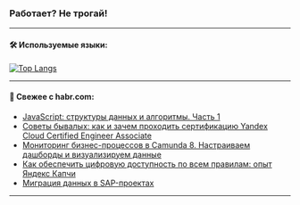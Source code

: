 ### Работает? Не трогай!

---
<!--
#### 🛠️ Technical stack:

![Java](https://img.shields.io/badge/Java-informational?logo=Oracle&style=flat&logoColor=white&color=FF4500)
![Kotlin](https://img.shields.io/badge/Kotlin-informational?logo=Kotlin&style=flat&logoColor=white&color=774D97)
![TS](https://img.shields.io/badge/TypeScript-informational?logo=typeScript&style=flat&logoColor=black&color=017acc)
![Python](https://img.shields.io/badge/Python-informational?logo=Python&style=flat&logoColor=black&color=ffdd54) <br>
![Spring](https://img.shields.io/badge/Spring-informational?logo=Spring&style=flat&logoColor=white&color=6DB33F) 
![SpringBoot](https://img.shields.io/badge/SpringBoot-informational?logo=SpringBoot&style=flat&logoColor=white&color=6DB33F)
![Nest](https://img.shields.io/badge/NestJS-informational?logo=NestJS&style=flat&logoColor=white&color=E0234E) 
![NodeJS](https://img.shields.io/badge/NodeJS-informational?logo=node.js&style=flat&logoColor=white&color=70A760)<br>
![PostgreSQL](https://img.shields.io/badge/PostgreSQL-informational?logo=PostgreSQL&style=flat&logoColor=white&color=DAA520)
![MongoDB](https://img.shields.io/badge/MongoDB-informational?logo=MongoDB&style=flat&logoColor=white&color=870000)
![Apache](https://img.shields.io/badge/Apache-informational?logo=apache&style=flat&logoColor=white&color=f74e28)

___ 
-->

#### 🛠️ Используемые языки:

[![Top Langs](https://github-readme-stats-u2qms2cxw-advtsettinggmailcoms-projects.vercel.app/api/top-langs/?username=zloylis&langs_count=10&hide_title=true&title_color=e6edf3&size_weight=0.5&count_weight=0.5&layout=compact&hide_progress=true&hide_border=true&theme=dracula)](https://github.com/zloylis)

<!---


####  :octocat:&nbsp;&nbsp; Статистика:

![GitHub stats](https://github-readme-stats-u2qms2cxw-advtsettinggmailcoms-projects.vercel.app/api?username=zloylis&show_icons=true&hide_border=true&theme=dracula&title_color=e6edf3&include_all_commits=true&count_private=true&hide_rank=false&hide_title=true&rank_icon=github)
-->
---

#### 💬 Свежее с habr.com:

<!-- BLOG-POST-LIST:START -->
- [JavaScript: структуры данных и алгоритмы. Часть 1](https://habr.com/ru/companies/timeweb/articles/826424/?utm_source=habrahabr&utm_medium=rss&utm_campaign=826424)
- [Советы бывалых: как и зачем проходить сертификацию Yandex Cloud Certified Engineer Associate](https://habr.com/ru/companies/yandex_cloud_and_infra/articles/827412/?utm_source=habrahabr&utm_medium=rss&utm_campaign=827412)
- [Мониторинг бизнес-процессов в Camunda 8. Настраиваем дашборды и визуализируем данные](https://habr.com/ru/companies/clevertec/articles/825722/?utm_source=habrahabr&utm_medium=rss&utm_campaign=825722)
- [Как обеспечить цифровую доступность по всем правилам: опыт Яндекс Капчи](https://habr.com/ru/companies/yandex/articles/826936/?utm_source=habrahabr&utm_medium=rss&utm_campaign=826936)
- [Миграция данных в SAP-проектах](https://habr.com/ru/articles/827564/?utm_source=habrahabr&utm_medium=rss&utm_campaign=827564)
<!-- BLOG-POST-LIST:END -->

---
